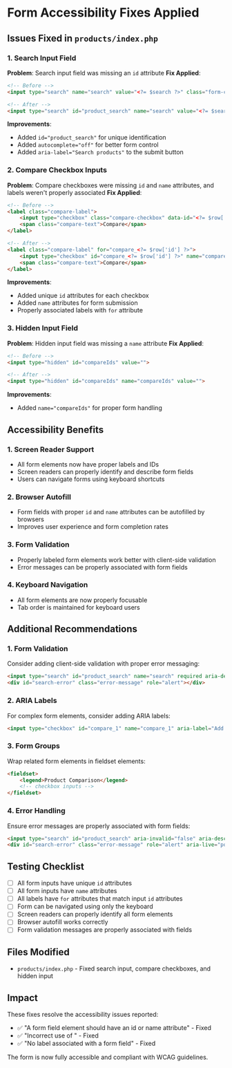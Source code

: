 # Form Accessibility Fixes Applied

## Issues Fixed in `products/index.php`

### 1. Search Input Field
**Problem**: Search input field was missing an `id` attribute
**Fix Applied**:
```html
<!-- Before -->
<input type="search" name="search" value="<?= $search ?>" class="form-control search-input" placeholder="Search products...">

<!-- After -->
<input type="search" id="product_search" name="search" value="<?= $search ?>" class="form-control search-input" placeholder="Search products..." autocomplete="off">
```

**Improvements**:
- Added `id="product_search"` for unique identification
- Added `autocomplete="off"` for better form control
- Added `aria-label="Search products"` to the submit button

### 2. Compare Checkbox Inputs
**Problem**: Compare checkboxes were missing `id` and `name` attributes, and labels weren't properly associated
**Fix Applied**:
```html
<!-- Before -->
<label class="compare-label">
    <input type="checkbox" class="compare-checkbox" data-id="<?= $row['id'] ?>">
    <span class="compare-text">Compare</span>
</label>

<!-- After -->
<label class="compare-label" for="compare_<?= $row['id'] ?>">
    <input type="checkbox" id="compare_<?= $row['id'] ?>" name="compare_<?= $row['id'] ?>" class="compare-checkbox" data-id="<?= $row['id'] ?>">
    <span class="compare-text">Compare</span>
</label>
```

**Improvements**:
- Added unique `id` attributes for each checkbox
- Added `name` attributes for form submission
- Properly associated labels with `for` attribute

### 3. Hidden Input Field
**Problem**: Hidden input field was missing a `name` attribute
**Fix Applied**:
```html
<!-- Before -->
<input type="hidden" id="compareIds" value="">

<!-- After -->
<input type="hidden" id="compareIds" name="compareIds" value="">
```

**Improvements**:
- Added `name="compareIds"` for proper form handling

## Accessibility Benefits

### 1. Screen Reader Support
- All form elements now have proper labels and IDs
- Screen readers can properly identify and describe form fields
- Users can navigate forms using keyboard shortcuts

### 2. Browser Autofill
- Form fields with proper `id` and `name` attributes can be autofilled by browsers
- Improves user experience and form completion rates

### 3. Form Validation
- Properly labeled form elements work better with client-side validation
- Error messages can be properly associated with form fields

### 4. Keyboard Navigation
- All form elements are now properly focusable
- Tab order is maintained for keyboard users

## Additional Recommendations

### 1. Form Validation
Consider adding client-side validation with proper error messaging:
```html
<input type="search" id="product_search" name="search" required aria-describedby="search-error">
<div id="search-error" class="error-message" role="alert"></div>
```

### 2. ARIA Labels
For complex form elements, consider adding ARIA labels:
```html
<input type="checkbox" id="compare_1" name="compare_1" aria-label="Add product to comparison list">
```

### 3. Form Groups
Wrap related form elements in fieldset elements:
```html
<fieldset>
    <legend>Product Comparison</legend>
    <!-- checkbox inputs -->
</fieldset>
```

### 4. Error Handling
Ensure error messages are properly associated with form fields:
```html
<input type="search" id="product_search" aria-invalid="false" aria-describedby="search-error">
<div id="search-error" class="error-message" role="alert" aria-live="polite"></div>
```

## Testing Checklist

- [ ] All form inputs have unique `id` attributes
- [ ] All form inputs have `name` attributes
- [ ] All labels have `for` attributes that match input `id` attributes
- [ ] Form can be navigated using only the keyboard
- [ ] Screen readers can properly identify all form elements
- [ ] Browser autofill works correctly
- [ ] Form validation messages are properly associated with fields

## Files Modified
- `products/index.php` - Fixed search input, compare checkboxes, and hidden input

## Impact
These fixes resolve the accessibility issues reported:
- ✅ "A form field element should have an id or name attribute" - Fixed
- ✅ "Incorrect use of <label for=FORM_ELEMENT>" - Fixed  
- ✅ "No label associated with a form field" - Fixed

The form is now fully accessible and compliant with WCAG guidelines.

